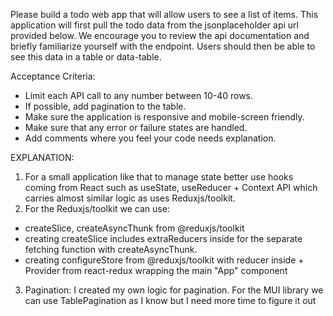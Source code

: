 Please build a todo web app that will allow users to see a list of items. This application will first
pull the todo data from the jsonplaceholder api url provided below. We encourage you to review
the api documentation and briefly familiarize yourself with the endpoint. Users should then be
able to see this data in a table or data-table.

Acceptance Criteria:

- Limit each API call to any number between 10-40 rows.
- If possible, add pagination to the table.
- Make sure the application is responsive and mobile-screen friendly.
- Make sure that any error or failure states are handled.
- Add comments where you feel your code needs explanation.

EXPLANATION:

1. For a small application like that to manage state better use hooks coming from React such as useState, useReducer + Context API
   which carries almost similar logic as uses Reduxjs/toolkit.
2. For the Reduxjs/toolkit we can use:

- createSlice, createAsyncThunk from @reduxjs/toolkit
- creating createSlice includes extraReducers inside for the separate fetching function with createAsyncThunk.
- creating configureStore from @reduxjs/toolkit with reducer inside + Provider from react-redux wrapping the main "App" component

3. Pagination:
   I created my own logic for pagination. For the MUI library we can use TablePagination as I know but I need more time to figure it out
